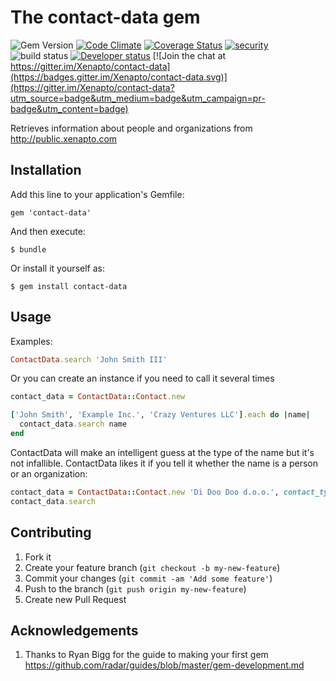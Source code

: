 # The contact-data gem

![Gem Version](http://img.shields.io/gem/v/contact-data.svg?style=flat)&nbsp;[![Code Climate](http://img.shields.io/codeclimate/github/Xenapto/contact-data.svg?style=flat)](https://codeclimate.com/github/Xenapto/contact-data)&nbsp;[![Coverage Status](https://img.shields.io/coveralls/Xenapto/contact-data.svg?style=flat)](https://coveralls.io/r/Xenapto/contact-data?branch=master)
[![security](https://hakiri.io/github/Xenapto/contact-data/develop.svg)](https://hakiri.io/github/Xenapto/contact-data/develop)
![build status](https://circleci.com/gh/Xenapto/contact-data.png?style=shield&circle-token=4c6f3dcc1912d30c8d903ae767f0beee94d9b4e2)
[![Developer status](http://img.shields.io/badge/developer-awesome-brightgreen.svg)](http://xenapto.com) [![Join the chat at https://gitter.im/Xenapto/contact-data](https://badges.gitter.im/Xenapto/contact-data.svg)](https://gitter.im/Xenapto/contact-data?utm_source=badge&utm_medium=badge&utm_campaign=pr-badge&utm_content=badge)

Retrieves information about people and organizations from http://public.xenapto.com

## Installation

Add this line to your application's Gemfile:

    gem 'contact-data'

And then execute:

    $ bundle

Or install it yourself as:

    $ gem install contact-data

## Usage

Examples:

```ruby
ContactData.search 'John Smith III'
```

Or you can create an instance if you need to call it several times

```ruby
contact_data = ContactData::Contact.new

['John Smith', 'Example Inc.', 'Crazy Ventures LLC'].each do |name|
  contact_data.search name
end
```

ContactData will make an intelligent guess at the type of the name but it's not infallible. ContactData likes it if you tell it whether the name is a person or an organization:

```ruby
contact_data = ContactData::Contact.new 'Di Doo Doo d.o.o.', contact_type: :organization
contact_data.search
```

## Contributing

1.  Fork it
1.  Create your feature branch (`git checkout -b my-new-feature`)
1.  Commit your changes (`git commit -am 'Add some feature'`)
1.  Push to the branch (`git push origin my-new-feature`)
1.  Create new Pull Request

## Acknowledgements

1.  Thanks to Ryan Bigg for the guide to making your first gem https://github.com/radar/guides/blob/master/gem-development.md
